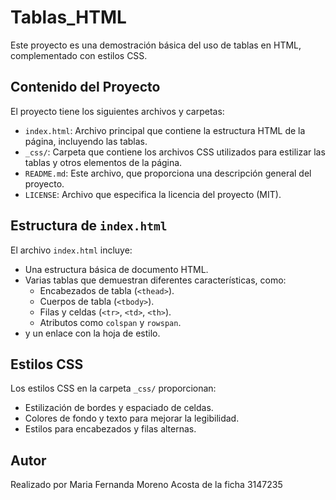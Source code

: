 # Tablas_HTML

Este proyecto es una demostración básica del uso de tablas en HTML, complementado con estilos CSS.  


## Contenido del Proyecto

El proyecto tiene los siguientes archivos y carpetas:

- `index.html`: Archivo principal que contiene la estructura HTML de la página, incluyendo las tablas.
- `_css/`: Carpeta que contiene los archivos CSS utilizados para estilizar las tablas y otros elementos de la página.
- `README.md`: Este archivo, que proporciona una descripción general del proyecto.
- `LICENSE`: Archivo que especifica la licencia del proyecto (MIT).

## Estructura de `index.html`

El archivo `index.html` incluye:

- Una estructura básica de documento HTML.
- Varias tablas que demuestran diferentes características, como:
  - Encabezados de tabla (`<thead>`).
  - Cuerpos de tabla (`<tbody>`).
  - Filas y celdas (`<tr>`, `<td>`, `<th>`).
  - Atributos como `colspan` y `rowspan`.
- y un enlace con la hoja de estilo.

## Estilos CSS

Los estilos CSS en la carpeta `_css/` proporcionan:

- Estilización de bordes y espaciado de celdas.
- Colores de fondo y texto para mejorar la legibilidad.
- Estilos para encabezados y filas alternas.

## Autor

Realizado por Maria Fernanda Moreno Acosta de la ficha 3147235
